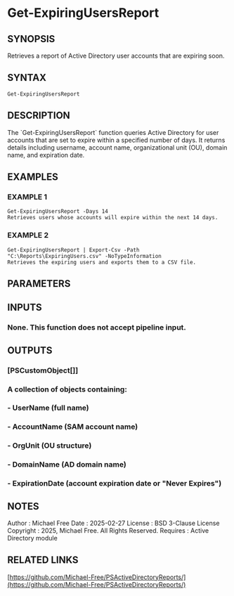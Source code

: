 ﻿---
external help file: PSActiveDirectoryReports-help.xml
Module Name: PSActiveDirectoryReports
online version: https://github.com/Michael-Free/PSActiveDirectoryReports/
schema: 2.0.0
---

# Get-ExpiringUsersReport

## SYNOPSIS
Retrieves a report of Active Directory user accounts that are expiring soon.

## SYNTAX

```
Get-ExpiringUsersReport
```

## DESCRIPTION
The \`Get-ExpiringUsersReport\` function queries Active Directory for user accounts
that are set to expire within a specified number of days.
It returns details
including username, account name, organizational unit (OU), domain name,
and expiration date.

## EXAMPLES

### EXAMPLE 1
```
Get-ExpiringUsersReport -Days 14
Retrieves users whose accounts will expire within the next 14 days.
```

### EXAMPLE 2
```
Get-ExpiringUsersReport | Export-Csv -Path "C:\Reports\ExpiringUsers.csv" -NoTypeInformation
Retrieves the expiring users and exports them to a CSV file.
```

## PARAMETERS

## INPUTS

### None. This function does not accept pipeline input.
## OUTPUTS

### [PSCustomObject[]]
### A collection of objects containing:
### - UserName (full name)
### - AccountName (SAM account name)
### - OrgUnit (OU structure)
### - DomainName (AD domain name)
### - ExpirationDate (account expiration date or "Never Expires")
## NOTES
Author      : Michael Free
Date        : 2025-02-27
License     : BSD 3-Clause License
Copyright   : 2025, Michael Free.
All Rights Reserved.
Requires    : Active Directory module

## RELATED LINKS

[https://github.com/Michael-Free/PSActiveDirectoryReports/](https://github.com/Michael-Free/PSActiveDirectoryReports/)

